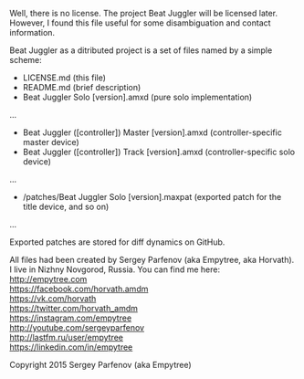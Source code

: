Well, there is no license. The project Beat Juggler will be licensed later. However, I found this file useful for some disambiguation and contact information.

Beat Juggler as a ditributed project is a set of files named by a simple scheme:

- LICENSE.md (this file)
- README.md (brief description)
- Beat Juggler Solo [version].amxd (pure solo implementation)

...

- Beat Juggler ([controller]) Master [version].amxd (controller-specific master device)
- Beat Juggler ([controller]) Track [version].amxd (controller-specific solo device)

...

- /patches/Beat Juggler Solo [version].maxpat (exported patch for the title device, and so on)

...

Exported patches are stored for diff dynamics on GitHub.

All files had been created by Sergey Parfenov (aka Empytree, aka Horvath). I live in Nizhny Novgorod, Russia. You can find me here:  
http://empytree.com  
https://facebook.com/horvath.amdm  
https://vk.com/horvath  
https://twitter.com/horvath_amdm  
https://instagram.com/empytree  
http://youtube.com/sergeyparfenov  
http://lastfm.ru/user/empytree  
https://linkedin.com/in/empytree

Copyright 2015 Sergey Parfenov (aka Empytree)